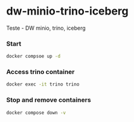 # dw-minio-trino-iceberg
Teste - DW minio, trino, iceberg


### Start
```bash
docker compsoe up -d
```

### Access trino container
```bash
docker exec -it trino trino
```

### Stop and remove containers
```bash
docker compose down -v
```

